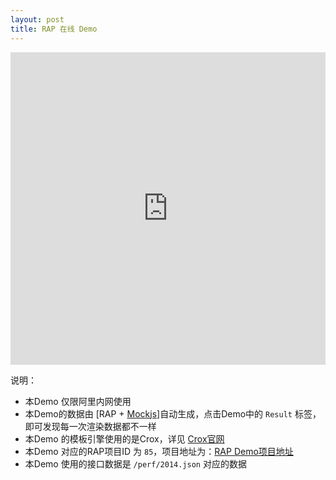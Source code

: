 ```yaml
---
layout: post
title: RAP 在线 Demo
---
```


<iframe width="100%" height="500" src="http://jsfiddle.net/a5Gg3/embedded/result,html,js,css/" allowfullscreen="allowfullscreen" frameborder="0"></iframe>

说明：

- 本Demo 仅限阿里内网使用
- 本Demo的数据由 [RAP + [Mockjs](http://mockjs.com/)]自动生成，点击Demo中的 `Result` 标签，即可发现每一次渲染数据都不一样
- 本Demo 的模板引擎使用的是Crox，详见 [Crox官网](/crox)
- 本Demo 对应的RAP项目ID 为 `85`，项目地址为：[RAP Demo项目地址](http://rap.alibaba-inc.com/workspace/myWorkspace.action?projectId=85)
- 本Demo 使用的接口数据是 `/perf/2014.json` 对应的数据